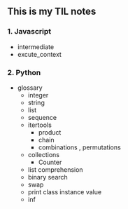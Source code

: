 ## This is my TIL notes

### 1. Javascript

- intermediate
- excute_context

### 2. Python

- glossary
  - integer
  - string
  - list
  - sequence
  - itertools
    - product
    - chain
    - combinations , permutations
  - collections
    - Counter
  - list comprehension
  - binary search
  - swap
  - print class instance value
  - inf
